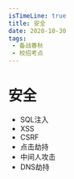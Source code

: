 ```yaml
---
isTimeLine: true
title: 安全
date: 2020-10-30
tags:
 - 备战春秋
 - 校招考点
---
```

# 安全
* SQL注入
* XSS
* CSRF
* 点击劫持
* 中间人攻击
* DNS劫持


